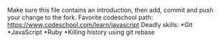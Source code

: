 Make sure this file contains an introduction, then add, commit and push your change to the fork.
Favorite codeschool path: https://www.codeschool.com/learn/javascript
Deadly skills:
*Git
*JavaScript
*Ruby
*Killing history using git rebase

